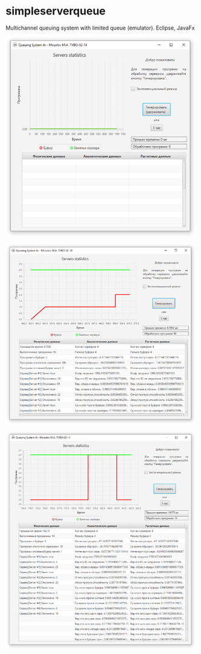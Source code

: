 # simpleserverqueue
Multichannel queuing system with limited queue (emulator). Eclipse, JavaFx

![alt text](https://github.com/kernelplv/simpleserverqueue/blob/master/wikipics/1.png)

![alt text](https://github.com/kernelplv/simpleserverqueue/blob/master/wikipics/2.png)

![alt text](https://github.com/kernelplv/simpleserverqueue/blob/master/wikipics/3.png)
